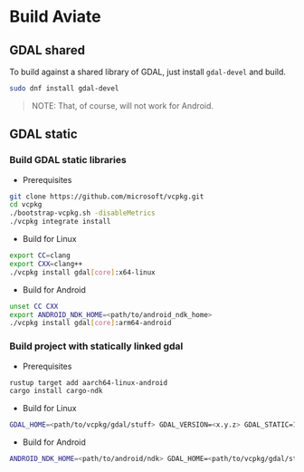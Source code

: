 # Build Aviate

## GDAL shared

To build against a shared library of GDAL, just install `gdal-devel` and build.

```sh
sudo dnf install gdal-devel
```

> NOTE: That, of course, will not work for Android.

## GDAL static

### Build GDAL static libraries

- Prerequisites

```sh
git clone https://github.com/microsoft/vcpkg.git
cd vcpkg
./bootstrap-vcpkg.sh -disableMetrics
./vcpkg integrate install
```

- Build for Linux

```sh
export CC=clang
export CXX=clang++
./vcpkg install gdal[core]:x64-linux
```

- Build for Android

```sh
unset CC CXX
export ANDROID_NDK_HOME=<path/to/android_ndk_home>
./vcpkg install gdal[core]:arm64-android
```

### Build project with statically linked gdal

- Prerequisites

```sh
rustup target add aarch64-linux-android
cargo install cargo-ndk
```

- Build for Linux

```sh
GDAL_HOME=<path/to/vcpkg/gdal/stuff> GDAL_VERSION=<x.y.z> GDAL_STATIC=1 cargo build --target=x86_64-unknown-linux-gnu [--release]
```

- Build for Android

```sh
ANDROID_NDK_HOME=<path/to/android/ndk> GDAL_HOME=<path/to/vcpkg/gdal/stuff> GDAL_VERSION=<x.y.z> GDAL_STATIC=1 cargo ndk -t arm64-v8a build --target=aarch64-linux-android [--release]
```
